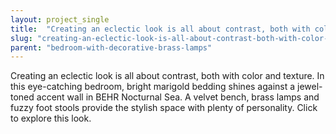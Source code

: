```yaml
---
layout: project_single
title:  "Creating an eclectic look is all about contrast, both with color and texture. In this eye-catching bedroom, bright marigold bedding shines against a jewel-toned accent wall in BEHR Nocturnal Sea. A velvet bench, brass lamps and fuzzy foot stools prov"
slug: "creating-an-eclectic-look-is-all-about-contrast-both-with-color-and-texture-in-this"
parent: "bedroom-with-decorative-brass-lamps"
---
```

Creating an eclectic look is all about contrast, both with color and texture. In this eye-catching bedroom, bright marigold bedding shines against a jewel-toned accent wall in BEHR Nocturnal Sea. A velvet bench, brass lamps and fuzzy foot stools provide the stylish space with plenty of personality. Click to explore this look.
